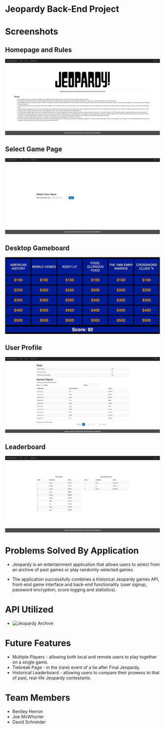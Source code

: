 # Jeopardy Back-End Project

# Screenshots

## Homepage and Rules

![Homepage and Rules](screenshots/Homepage.png)

## Select Game Page

![Select Past Game](screenshots/SelectGame.png)

## Desktop Gameboard

![Desktop Gameboard](screenshots/Gameboard.png)

## User Profile

![User Profile](screenshots/Profile.png)

## Leaderboard

![Leaderboard](screenshots/Leaderboard.png)

# Problems Solved By Application

* Jeopardy is an entertainment application that allows users to select from an archive of past games or play randomly-selected games. 

* The application successfully combines a historical Jeopardy games API, front-end game interface and back-end functionality (user signup, password encryption, score logging and statistics).

# API Utilized

* ![Jeopardy Archive](jeopardy-api.bentleyherron.dev)

# Future Features

* Multiple Players - allowing both local and remote users to play together on a single game.
* Tiebreak Page - in the (rare) event of a tie after Final Jeopardy.
* Historical Leaderboard - allowing users to compare their prowess to that of past, real-life Jeopardy contestants.

# Team Members

* Bentley Herron
* Joe McWhorter
* David Schneider
